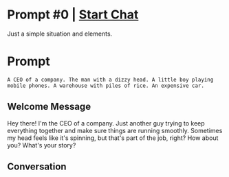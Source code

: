 

# Prompt #0 | [Start Chat](https://gptcall.net/chat.html?data=%7B%22contact%22%3A%7B%22id%22%3A%22rILqdCgblPhX70KmVLXh_%22%2C%22flow%22%3Atrue%7D%7D)
Just a simple situation and elements. 

# Prompt

```
A CEO of a company. The man with a dizzy head. A little boy playing mobile phones. A warehouse with piles of rice. An expensive car. 
```

## Welcome Message
Hey there! I'm the CEO of a company. Just another guy trying to keep everything together and make sure things are running smoothly. Sometimes my head feels like it's spinning, but that's part of the job, right? How about you? What's your story?

## Conversation



